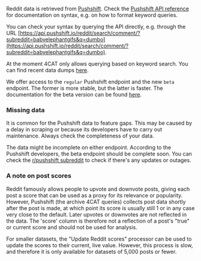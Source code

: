 Reddit data is retrieved from [Pushshift](https://pushshift.io). Check the [Pushshift API reference](https://pushshift.io/api-parameters/) for documentation on syntax, e.g. on how to format keyword queries.

You can check your syntax by querying the API directly, e.g. through the URL [https://api.pushshift.io/reddit/search/comment/?subreddit=babyelephantgifs&q=dumbo](https://api.pushshift.io/reddit/search/comment/?subreddit=babyelephantgifs&q=dumbo).

At the moment 4CAT only allows querying based on keyword search. You can find recent data dumps [here](https://files.pushshift.io/reddit/).

We offer access to the <code>regular</code> Pushshift endpoint and the new <code>beta</code> endpoint. The former is more stable, but the latter is faster. The documentation for the beta version can be found [here](https://beta.pushshift.io/redoc).

### Missing data
It is common for the Pushshift data to feature gaps. This may be caused by a delay in scraping or because its developers have to carry out maintenance. Always check the completeness of your data.

The data might be incomplete on either endpoint. According to the Pushshift developers, the beta endpoint should be complete soon. You can check the [r/pushshift subreddit](https://reddit.com/r/pushshift) to check if there's any updates or outages.

### A note on post scores
Reddit famously allows people to upvote and downvote posts, giving each post a score that can be used as a proxy for its 
relevance or popularity. However, Pushshift (the archive 4CAT queries) collects post data shortly after the post is 
made, at which point its score is usually still 1 or in any case very close to the default. Later upvotes or downvotes
are not reflected in the data. The 'score' column is therefore not a reflection of a post's "true" or current score and
should not be used for analysis.

For smaller datasets, the "Update Reddit scores" processor can be used to update the scores to their current, live 
value. However, this process is slow, and therefore it is only available for datasets of 5,000 posts or fewer.